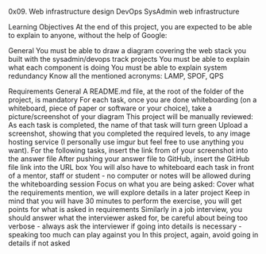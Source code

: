 0x09. Web infrastructure design
DevOps
SysAdmin
web infrastructure

Learning Objectives
At the end of this project, you are expected to be able to explain to anyone, without the help of Google:

General
You must be able to draw a diagram covering the web stack you built with the sysadmin/devops track projects
You must be able to explain what each component is doing
You must be able to explain system redundancy
Know all the mentioned acronyms: LAMP, SPOF, QPS

Requirements
General
A README.md file, at the root of the folder of the project, is mandatory
For each task, once you are done whiteboarding (on a whiteboard, piece of paper or software or your choice), take a picture/screenshot of your diagram
This project will be manually reviewed:
As each task is completed, the name of that task will turn green
Upload a screenshot, showing that you completed the required levels, to any image hosting service (I personally use imgur but feel free to use anything you want).
For the following tasks, insert the link from of your screenshot into the answer file
After pushing your answer file to GitHub, insert the GitHub file link into the URL box
You will also have to whiteboard each task in front of a mentor, staff or student - no computer or notes will be allowed during the whiteboarding session
Focus on what you are being asked:
Cover what the requirements mention, we will explore details in a later project
Keep in mind that you will have 30 minutes to perform the exercise, you will get points for what is asked in requirements
Similarly in a job interview, you should answer what the interviewer asked for, be careful about being too verbose - always ask the interviewer if going into details is necessary - speaking too much can play against you
In this project, again, avoid going in details if not asked
